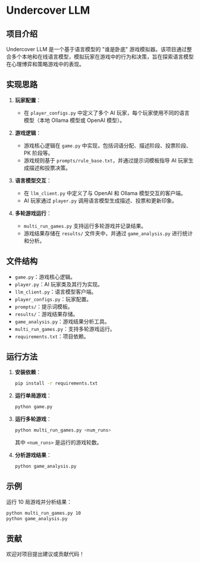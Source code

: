 # Undercover LLM

## 项目介绍
Undercover LLM 是一个基于语言模型的 "谁是卧底" 游戏模拟器。该项目通过整合多个本地和在线语言模型，模拟玩家在游戏中的行为和决策，旨在探索语言模型在心理博弈和策略游戏中的表现。

## 实现思路
1. **玩家配置**：
   - 在 `player_configs.py` 中定义了多个 AI 玩家，每个玩家使用不同的语言模型（本地 Ollama 模型或 OpenAI 模型）。

2. **游戏逻辑**：
   - 游戏核心逻辑在 `game.py` 中实现，包括词语分配、描述阶段、投票阶段、PK 阶段等。
   - 游戏规则基于 `prompts/rule_base.txt`，并通过提示词模板指导 AI 玩家生成描述和投票决策。

3. **语言模型交互**：
   - 在 `llm_client.py` 中定义了与 OpenAI 和 Ollama 模型交互的客户端。
   - AI 玩家通过 `player.py` 调用语言模型生成描述、投票和更新印象。

4. **多轮游戏运行**：
   - `multi_run_games.py` 支持运行多轮游戏并记录结果。
   - 游戏结果存储在 `results/` 文件夹中，并通过 `game_analysis.py` 进行统计和分析。

## 文件结构
- `game.py`：游戏核心逻辑。
- `player.py`：AI 玩家类及其行为实现。
- `llm_client.py`：语言模型客户端。
- `player_configs.py`：玩家配置。
- `prompts/`：提示词模板。
- `results/`：游戏结果存储。
- `game_analysis.py`：游戏结果分析工具。
- `multi_run_games.py`：支持多轮游戏运行。
- `requirements.txt`：项目依赖。

## 运行方法
1. **安装依赖**：
   ```bash
   pip install -r requirements.txt
   ```

2. **运行单局游戏**：
   ```bash
   python game.py
   ```

3. **运行多轮游戏**：
   ```bash
   python multi_run_games.py <num_runs>
   ```
   其中 `<num_runs>` 是运行的游戏轮数。

4. **分析游戏结果**：
   ```bash
   python game_analysis.py
   ```

## 示例
运行 10 局游戏并分析结果：
```bash
python multi_run_games.py 10
python game_analysis.py
```

## 贡献
欢迎对项目提出建议或贡献代码！

